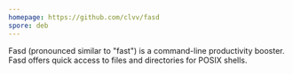 ```yaml
---
homepage: https://github.com/clvv/fasd
spore: deb
---
```


Fasd (pronounced similar to "fast") is a command-line productivity booster. Fasd offers quick access to files and directories for POSIX shells.
